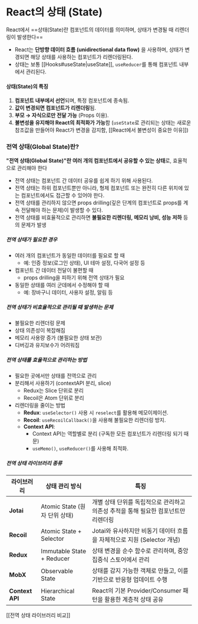 # React의 상태 (State)
React에서 ==상태(State)란 컴포넌트의 데이터를 의미하며, 상태가 변경될 때 리렌더링이 발생한다==

- React는 **단방향 데이터 흐름 (unidirectional data flow)** 을 사용하며, 상태가 변경되면 해당 상태를 사용하는 컴포넌트가 리렌더링된다.
- 상태는 보통 [[Hooks#useState|useState]], `useReducer`를 통해 컴포넌트 내부에서 관리된다.

#### **상태(State)의 특징**

1. **컴포넌트 내부에서 선언**되며, 특정 컴포넌트에 종속됨.
2. **값이 변경되면 컴포넌트가 리렌더링**됨.
3. **부모 → 자식으로만 전달 가능** (Props 이용).
4. **불변성을 유지해야 React의 최적화가 가능**함 (`useState`로 관리되는 상태는 새로운 참조값을 만들어야 React가 변경을 감지함, [[React에서 불변성이 중요한 이유]])


### 전역 상태(Global State)란?

**"전역 상태(Global State)"란 여러 개의 컴포넌트에서 공유할 수 있는 상태**로, 효율적으로 관리해야 한다

- 전역 상태는 컴포넌트 간 데이터 공유를 쉽게 하기 위해 사용된다.
- 전역 상태는 하위 컴포넌트뿐만 아니라, 형제 컴포넌트 또는 완전히 다른 위치에 있는 컴포넌트에서도 접근할 수 있어야 한다.
- 전역 상태를 관리하지 않으면 props drilling(깊은 단계의 컴포넌트로 props를 계속 전달해야 하는 문제)이 발생할 수 있다.
- 전역 상태를 비효율적으로 관리하면 **불필요한 리렌더링, 메모리 낭비, 성능 저하** 등의 문제가 발생

##### 전역 상태가 필요한 경우

- 여러 개의 컴포넌트가 동일한 데이터를 필요로 할 때
    - 예: 인증 정보(로그인 상태), UI 테마 설정, 다국어 설정 등
- 컴포넌트 간 데이터 전달이 불편할 때
    - props drilling을 피하기 위해 전역 상태가 필요
- 동일한 상태를 여러 군데에서 수정해야 할 때
    - 예: 장바구니 데이터, 사용자 설정, 알림 등

##### 전역 상태가 비효율적으로 관리될 때 발생하는 문제

- 불필요한 리렌더링 문제
- 상태 의존성이 복잡해짐
- 메모리 사용량 증가 (불필요한 상태 보관)
- 디버깅과 유지보수가 어려워짐

##### 전역 상태를 효율적으로 관리하는 방법

- 필요한 곳에서만 상태를 전역으로 관리
- 분리해서 사용하기 (contextAPI 분리, slice)
	- Redux는 Slice 단위로 분리
	- Recoil은 Atom 단위로 분리
- 리렌더링을 줄이는 방법
	- **Redux**: `useSelector()` 사용 시 `reselect`를 활용해 메모이제이션.
	- **Recoil**: `useRecoilCallback()`을 사용해 불필요한 리렌더링 방지.
	- **Context API**: 
		- Context API는 역할별로 분리 (구독한 모든 컴포넌트가 리렌더링 되기 때문)
		- `useMemo()`, `useReducer()`를 사용해 최적화.




##### 전역 상태 라이브러리 종류

|라이브러리|상태 관리 방식|특징|
|---|---|---|
|**Jotai**|Atomic State (원자 단위 상태)|개별 상태 단위를 독립적으로 관리하고 의존성 추적을 통해 필요한 컴포넌트만 리렌더링|
|**Recoil**|Atomic State + Selector|Jotai와 유사하지만 비동기 데이터 흐름을 자체적으로 지원 (Selector 개념)|
|**Redux**|Immutable State + Reducer|상태 변경을 순수 함수로 관리하며, 중앙 집중식 스토어에서 관리|
|**MobX**|Observable State|상태를 감지 가능한 객체로 만들고, 이를 기반으로 반응형 업데이트 수행|
|**Context API**|Hierarchical State|React의 기본 Provider/Consumer 패턴을 활용한 계층적 상태 공유|
[[전역 상태 라이브러리 비교]]